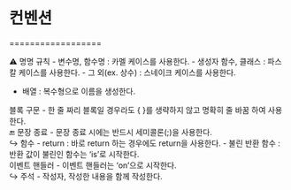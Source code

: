 # 컨벤션

==================

<aside>
⚠️ 명명 규칙   
- 변수명, 함수명 : 카멜 케이스를 사용한다.   
- 생성자 함수, 클래스 : 파스칼 케이스를 사용한다.   
- 그 외(ex. 상수) : 스네이크 케이스를 사용한다.   
   
- 배열 : 복수형으로 이름을 생성한다.   
   
</aside>

<aside>
블록 구문   
- 한 줄 짜리 블록일 경우라도 { }를 생략하지 않고 명확히 줄 바꿈 하여 사용한다.   
   
</aside>

<aside>
🔚 문장 종료   
- 문장 종료 시에는 반드시 세미콜론(;)을 사용한다.   
   
</aside>

<aside>
↪️ 함수   
-  return : 바로 return 하는 경우에도 return을 사용한다.   
- 불린 반환 함수 : 반환 값이 불린인 함수는 ‘is’로 시작한다.   
   
</aside>

<aside>
이벤트 핸들러   
- 이벤트 핸들러는 ‘on’으로 시작한다.   
   
</aside>

<aside>
↪️ 주석   
- 작성자, 작성한 내용을 함께 작성한다.
   
</aside>
